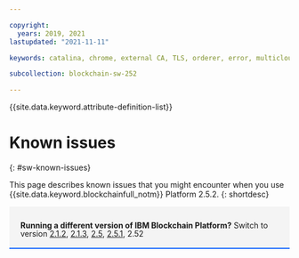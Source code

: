 ```yaml
---

copyright:
  years: 2019, 2021
lastupdated: "2021-11-11"

keywords: catalina, chrome, external CA, TLS, orderer, error, multicloud

subcollection: blockchain-sw-252

---
```


{{site.data.keyword.attribute-definition-list}}




# Known issues
{: #sw-known-issues}

This page describes known issues that you might encounter when you use {{site.data.keyword.blockchainfull_notm}} Platform 2.5.2.
{: shortdesc}

<div style="background-color: #f4f4f4; padding-left: 20px; border-bottom: 2px solid #0f62fe; padding-top: 12px; padding-bottom: 4px; margin-bottom: 16px;">
    <p style="line-height: 15px;">
        <strong>Running a different version of IBM Blockchain Platform?</strong> Switch to version
    <a href="/docs/blockchain-sw?topic=blockchain-sw-sw-known-issues">2.1.2</a>,
    <a href="/docs/blockchain-sw-213?topic=blockchain-sw-213-sw-known-issues">2.1.3</a>,
    <a href="/docs/blockchain-sw-25?topic=blockchain-sw-25-sw-known-issues">2.5</a>,
    <a href="/docs/blockchain-sw-251?topic=blockchain-sw-251-sw-known-issues">2.5.1</a>, 2.52
    </p>
</div>





